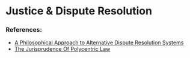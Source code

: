 # Justice & Dispute Resolution

### References:

* [A Philosophical Approach to Alternative Dispute Resolution Systems](https://www.mediate.com/articles/SustacZ5.cfm)
* [The Jurisprudence Of Polycentric Law](http://tomwbell.com/writings/JurisPoly.html)

